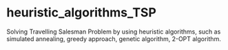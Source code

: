 # heuristic_algorithms_TSP
Solving Travelling Salesman Problem by using heuristic algorithms, such as simulated annealing, greedy approach, genetic algorithm, 2-OPT algorithm.
